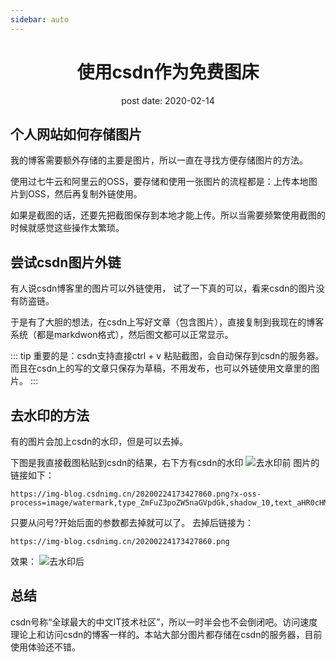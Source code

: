 ```yaml
---
sidebar: auto
---
```


<h1 align='center'>使用csdn作为免费图床</h1>
<div align='center'>post date: 2020-02-14</div>

## 个人网站如何存储图片

我的博客需要额外存储的主要是图片，所以一直在寻找方便存储图片的方法。

使用过七牛云和阿里云的OSS，要存储和使用一张图片的流程都是：上传本地图片到OSS，然后再复制外链使用。

如果是截图的话，还要先把截图保存到本地才能上传。所以当需要频繁使用截图的时候就感觉这些操作太繁琐。

## 尝试csdn图片外链

有人说csdn博客里的图片可以外链使用， 试了一下真的可以，看来csdn的图片没有防盗链。

于是有了大胆的想法，在csdn上写好文章（包含图片），直接复制到我现在的博客系统（都是markdwon格式），然后图文都可以正常显示。

::: tip
重要的是：csdn支持直接ctrl + v 粘贴截图，会自动保存到csdn的服务器。而且在csdn上的写的文章只保存为草稿，不用发布，也可以外链使用文章里的图片。
:::

## 去水印的方法

有的图片会加上csdn的水印，但是可以去掉。

下图是我直接截图粘贴到csdn的结果，右下方有csdn的水印
![去水印前](https://img-blog.csdnimg.cn/20200224173427860.png?x-oss-process=image/watermark,type_ZmFuZ3poZW5naGVpdGk,shadow_10,text_aHR0cHM6Ly9ibG9nLmNzZG4ubmV0L3FxXzQzNDc5NjIy,size_16,color_FFFFFF,t_70)
图片的链接如下：

```
https://img-blog.csdnimg.cn/20200224173427860.png?x-oss-process=image/watermark,type_ZmFuZ3poZW5naGVpdGk,shadow_10,text_aHR0cHM6Ly9ibG9nLmNzZG4ubmV0L3FxXzQzNDc5NjIy,size_16,color_FFFFFF,t_70
```

只要从问号?开始后面的参数都去掉就可以了。 去掉后链接为：

```
https://img-blog.csdnimg.cn/20200224173427860.png
```

效果：
![去水印后](https://img-blog.csdnimg.cn/20200224173427860.png)

## 总结
csdn号称“全球最大的中文IT技术社区”，所以一时半会也不会倒闭吧。访问速度理论上和访问csdn的博客一样的。本站大部分图片都存储在csdn的服务器，目前使用体验还不错。